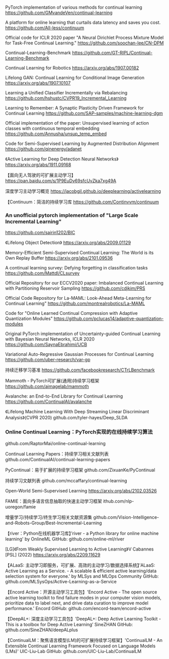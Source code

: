 PyTorch implementation of various methods for continual learning
https://github.com/GMvandeVen/continual-learning

A platform for online learning that curtails data latency and saves you cost.
https://github.com/All-less/continuum

Official code for ICLR 2020 paper "A Neural Dirichlet Process Mixture Model for Task-Free Continual Learning."
https://github.com/soochan-lee/CN-DPM

Continual-Learning-Benchmark
https://github.com/GT-RIPL/Continual-Learning-Benchmark

Continual Learning for Robotics
https://arxiv.org/abs/1907.00182

Lifelong GAN: Continual Learning for Conditional Image Generation
https://arxiv.org/abs/1907.10107

Learning a Unified Classifier Incrementally via Rebalancing
https://github.com/hshustc/CVPR19_Incremental_Learning

Learning to Remember: A Synaptic Plasticity Driven Framework for Continual Learning 
https://github.com/SAP-samples/machine-learning-dgm

Official implementation of the paper: Unsupervised learning of action classes with continuous temporal embedding
https://github.com/Annusha/unsup_temp_embed

Code for Semi-Supervised Learning by Augmented Distribution Alignment
https://github.com/qinenergy/adanet

《Active Learning for Deep Detection Neural Networks》
https://arxiv.org/abs/1911.09168

【面向无人驾驶的可扩展主动学习】
https://pan.baidu.com/s/1P9EuDv69sfcUvZka7xg49A

深度学习主动学习概览
https://jacobgil.github.io/deeplearning/activelearning

【Continuum：简洁的持续学习库
https://github.com/Continvvm/continuum

### An unofficial pytorch implementation of "Large Scale Incremental Learning"
https://github.com/sairin1202/BIC

《Lifelong Object Detection》
https://arxiv.org/abs/2009.01129

Memory-Efficient Semi-Supervised Continual Learning: The World is its Own Replay Buffer
https://arxiv.org/abs/2101.09536

A continual learning survey: Defying forgetting in classification tasks
https://github.com/Mattdl/CLsurvey

Official Repository for our ECCV2020 paper: Imbalanced Continual Learning with Partitioning Reservoir Sampling
https://github.com/cdjkim/PRS

Official Code Repository for La-MAML: Look-Ahead Meta-Learning for Continual Learning"
https://github.com/montrealrobotics/La-MAML

Code for "Online Learned Continual Compression with Adaptive Quantization Modules"
https://github.com/pclucas14/adaptive-quantization-modules

Original PyTorch implementation of Uncertainty-guided Continual Learning with Bayesian Neural Networks, ICLR 2020
https://github.com/SaynaEbrahimi/UCB

Variational Auto-Regressive Gaussian Processes for Continual Learning
https://github.com/uber-research/var-gp

持续迁移学习基准
https://github.com/facebookresearch/CTrLBenchmark

Mammoth - PyTorch可扩展(通用)持续学习框架 
https://github.com/aimagelab/mammoth

Avalanche: an End-to-End Library for Continual Learning
https://github.com/ContinualAI/avalanche

《Lifelong Machine Learning With Deep Streaming Linear Discriminant Analysis》(CVPR 2020) 
github.com/tyler-hayes/Deep_SLDA

### Online Continual Learning：PyTorch实现的在线持续学习算法
github.com/RaptorMai/online-continual-learning

Continual Learning Papers：持续学习相关文献列表
github.com/ContinualAI/continual-learning-papers

PyContinual：易于扩展的持续学习框架
github.com/ZixuanKe/PyContinual

持续学习文献列表
github.com/mccaffary/continual-learning

Open-World Semi-Supervised Learning
https://arxiv.org/abs/2102.03526

FAMIE：面向多语言信息抽取的快速主动学习框架
ithub.com/nlp-uoregon/famie

增量学习/持续学习/终生学习相关文献资源集
github.com/Vision-Intelligence-and-Robots-Group/Best-Incremental-Learning

【river：Python在线机器学习库】’river - a Python library for online machine learning' by OnlineML GitHub: github.com/online-ml/river

[LG]《From Weakly Supervised Learning to Active Learning》V Cabannes [PSL] (2022) 
https://arxiv.org/abs/2209.11629

【ALaaS: 主动学习即服务，可扩展、高效的主动学习/数据选择系统】’ALaaS: Active Learning as a Service. - A scalable & efficient active learning/data selection system for everyone.' by MLSys and MLOps Community GitHub: github.com/MLSysOps/Active-Learning-as-a-Service

【Encord Active：开源主动学习工具包】'Encord Active - The open source active learning toolkit to find failure modes in your computer vision models, prioritize data to label next, and drive data curation to improve model performance.' Encord GitHub: github.com/encord-team/encord-active

【DeepAL+: 深度主动学习工具包】'DeepAL+: Deep Active Learning Toolkit - This is a toolbox for Deep Active Learning’ SineZHAN GitHub: github.com/SineZHAN/deepALplus 

【ContinualLM：聚焦语言模型(LM)的可扩展持续学习框架】'ContinualLM - An Extensible Continual Learning Framework Focused on Language Models (LMs)' UIC-Liu-Lab GitHub: github.com/UIC-Liu-Lab/ContinualLM